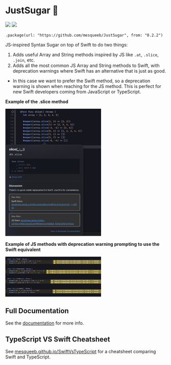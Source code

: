 # JustSugar 🍰

[![](https://img.shields.io/endpoint?url=https%3A%2F%2Fswiftpackageindex.com%2Fapi%2Fpackages%2Fmesqueeb%2FJustSugar%2Fbadge%3Ftype%3Dswift-versions)](https://swiftpackageindex.com/mesqueeb/JustSugar)
[![](https://img.shields.io/endpoint?url=https%3A%2F%2Fswiftpackageindex.com%2Fapi%2Fpackages%2Fmesqueeb%2FJustSugar%2Fbadge%3Ftype%3Dplatforms)](https://swiftpackageindex.com/mesqueeb/JustSugar)

```
.package(url: "https://github.com/mesqueeb/JustSugar", from: "0.2.2")
```

JS-inspired Syntax Sugar on top of Swift to do two things:
1. Adds useful Array and String methods inspired by JS like `.at`, `.slice`, `.join`, etc.
2. Adds all the most common JS Array and String methods to Swift, with deprecation warnings where Swift has an alternative that is just as good.
  - In this case we want to prefer the Swift method, so a deprecation warning is shown when reaching for the JS method. This is perfect for new Swift developers coming from JavaScript or TypeScript.

**Example of the .slice method**

<img width="300" alt="example of the slice method" src="docs/public/eg-shorthands.png" />

**Example of JS methods with deprecation warning prompting to use the Swift equivalent**

<img width="300" alt="example of JS methods with deprecation warning" src="docs/public/eg-deprecations.png" />

## Full Documentation

See the [documentation](https://swiftpackageindex.com/mesqueeb/justsugar/documentation/justsugar/swift) for more info.

## TypeScript VS Swift Cheatsheet

See [mesqueeb.github.io/SwiftVsTypeScript](https://mesqueeb.github.io/SwiftVsTypeScript/) for a cheatsheet comparing Swift and TypeScript.
